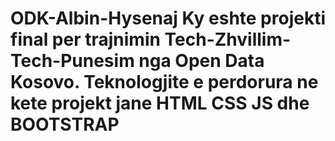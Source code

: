 # ODK-Albin-Hysenaj Ky eshte projekti final per trajnimin Tech-Zhvillim-Tech-Punesim nga Open Data Kosovo. Teknologjite e perdorura ne kete projekt jane HTML CSS JS dhe BOOTSTRAP 
